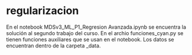 # regularizacion
En el notebook MDSv3_ML_P1_Regresion Avanzada.ipynb se encuentra la solución al segundo trabajo del curso.
En el archio funciones_cyan.py se tienen funciones auxiliares que se usan en el notebook.
Los datos se encuentran dentro de la carpeta _data.
